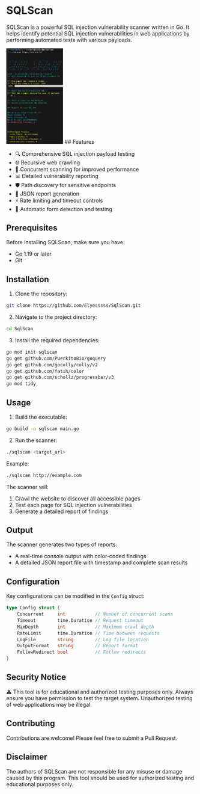 # SQLScan

SQLScan is a powerful SQL injection vulnerability scanner written in Go. It helps identify potential SQL injection vulnerabilities in web applications by performing automated tests with various payloads.


<img src="images/sqlscan.png" alt="Aperçu de SQLScan" width="30%"/>
## Features

- 🔍 Comprehensive SQL injection payload testing
- 🌐 Recursive web crawling
- 🚀 Concurrent scanning for improved performance
- 📊 Detailed vulnerability reporting
- 🛡️ Path discovery for sensitive endpoints
- 📝 JSON report generation
- ⚡ Rate limiting and timeout controls
- 🔄 Automatic form detection and testing

## Prerequisites

Before installing SQLScan, make sure you have:

- Go 1.19 or later
- Git

## Installation

1. Clone the repository:
```bash
git clone https://github.com/Elyesssss/SqlScan.git
```

2. Navigate to the project directory:
```bash
cd SqlScan
```

3. Install the required dependencies:
```bash
go mod init sqlscan
go get github.com/PuerkitoBio/goquery
go get github.com/gocolly/colly/v2
go get github.com/fatih/color
go get github.com/schollz/progressbar/v3
go mod tidy
```

## Usage

1. Build the executable:
```bash
go build -o sqlscan main.go
```

2. Run the scanner:
```bash
./sqlscan <target_url>
```

Example:
```bash
./sqlscan http://example.com
```

The scanner will:
1. Crawl the website to discover all accessible pages
2. Test each page for SQL injection vulnerabilities
3. Generate a detailed report of findings

## Output

The scanner generates two types of reports:
- A real-time console output with color-coded findings
- A detailed JSON report file with timestamp and complete scan results

## Configuration

Key configurations can be modified in the `Config` struct:

```go
type Config struct {
    Concurrent     int           // Number of concurrent scans
    Timeout        time.Duration // Request timeout
    MaxDepth       int           // Maximum crawl depth
    RateLimit      time.Duration // Time between requests
    LogFile        string        // Log file location
    OutputFormat   string        // Report format
    FollowRedirect bool          // Follow redirects
}
```

## Security Notice

⚠️ This tool is for educational and authorized testing purposes only. Always ensure you have permission to test the target system. Unauthorized testing of web applications may be illegal.

## Contributing

Contributions are welcome! Please feel free to submit a Pull Request.

## Disclaimer

The authors of SQLScan are not responsible for any misuse or damage caused by this program. This tool should be used for authorized testing and educational purposes only.
